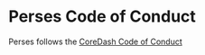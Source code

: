 # Perses Code of Conduct

Perses follows the [CoreDash Code of Conduct](https://github.com/coredashio/community/blob/main/CODE_OF_CONDUCT.md)
